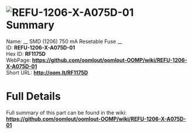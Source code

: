 
![REFU-1206-X-A075D-01](https://github.com/oomlout/oomlout-OOMP/blob/master/parts/REFU-1206-X-A075D-01/REFU-1206-X-A075D-01_420.jpg)   
Summary
=================
  
Name: __ SMD (1206) 750 mA Resetable Fuse __    
ID: __REFU-1206-X-A075D-01__   
Hex ID: __RF1175D__   
WebPage: __https://github.com/oomlout/oomlout-OOMP/wiki/REFU-1206-X-A075D-01__   
Short URL: __http://oom.lt/RF1175D__   

Full Details
==========================
Full summary of this part can be found in the wiki:   
__https://github.com/oomlout/oomlout-OOMP/wiki/REFU-1206-X-A075D-01__    

